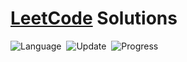 # [LeetCode](https://leetcode.com/problemset/all/) Solutions

 ![Language](https://img.shields.io/badge/language-Modern%20C++-orange.svg)&nbsp; ![Update](https://img.shields.io/badge/update-daily-green.svg)&nbsp; ![Progress](https://img.shields.io/badge/progress-0%20%2F%20500-ff69b4.svg)&nbsp; 

